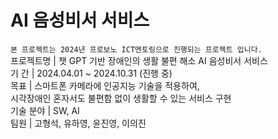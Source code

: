 # AI 음성비서 서비스

`본 프로젝트는 2024년 프로보노 ICT멘토링으로 진행되는 프로젝트 입니다.`<br>
프로젝트명 |  챗 GPT 기반 장애인의 생활 불편 해소 AI 음성비서 서비스<br>
기      간 |  2024.04.01 ~ 2024.10.31  (진행 중)<br>
목표 | 스마트폰 카메라에 인공지능 기술을 적용하여, <br>
  시각장애인 혼자서도 불편함 없이 생활할 수 있는 서비스 구현<br>
기술  분야 |  SW, AI<br>
팀원 | 고형석, 유하영, 윤진영, 이의진<br>







<br><br><br><br><br>
